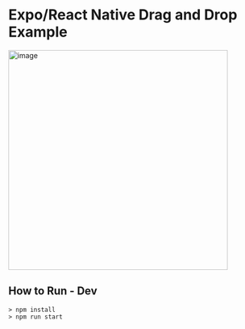 # Expo/React Native Drag and Drop Example

<img width="435" alt="image" src="https://github.com/user-attachments/assets/f9c97c87-2cf8-4eae-9582-1c6c13936645">

## How to Run - Dev

```
> npm install
> npm run start
```
